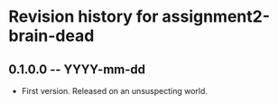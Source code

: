 # Revision history for assignment2-brain-dead

## 0.1.0.0 -- YYYY-mm-dd

* First version. Released on an unsuspecting world.
